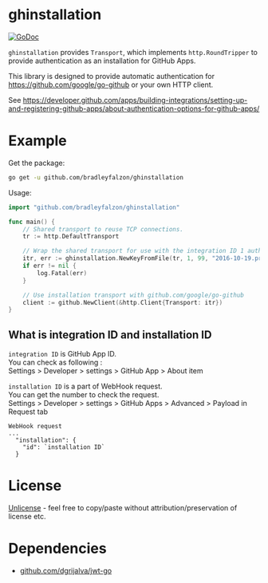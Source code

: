 # ghinstallation

[![GoDoc](https://godoc.org/github.com/bradleyfalzon/ghinstallation?status.svg)](https://godoc.org/github.com/bradleyfalzon/ghinstallation)

`ghinstallation` provides `Transport`, which implements `http.RoundTripper` to provide authentication as an installation
for GitHub Apps.

This library is designed to provide automatic authentication for https://github.com/google/go-github or your own HTTP
client.

See https://developer.github.com/apps/building-integrations/setting-up-and-registering-github-apps/about-authentication-options-for-github-apps/

# Example

Get the package:

```bash
go get -u github.com/bradleyfalzon/ghinstallation
```

Usage:

```go
import "github.com/bradleyfalzon/ghinstallation"

func main() {
    // Shared transport to reuse TCP connections.
    tr := http.DefaultTransport

    // Wrap the shared transport for use with the integration ID 1 authenticating with installation ID 99.
    itr, err := ghinstallation.NewKeyFromFile(tr, 1, 99, "2016-10-19.private-key.pem")
    if err != nil {
        log.Fatal(err)
    }

    // Use installation transport with github.com/google/go-github
    client := github.NewClient(&http.Client{Transport: itr})
}
```

## What is integration ID and installation ID
`integration ID` is GitHub App ID.  
You can check as following :  
Settings > Developer > settings > GitHub App > About item 

`installation ID` is a part of WebHook request.  
You can get the number to check the request.  
Settings > Developer > settings > GitHub Apps > Advanced > Payload in Request tab

```
WebHook request
...
  "installation": {
    "id": `installation ID`
  }
```


# License

[Unlicense](LICENSE) - feel free to copy/paste without attribution/preservation of license etc.

# Dependencies

- [github.com/dgrijalva/jwt-go](https://github.com/dgrijalva/jwt-go)
